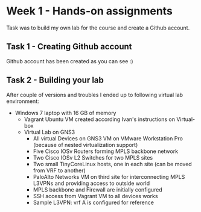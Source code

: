 # Week 1 - Hands-on assignments
Task was to build my own lab for the course and create a Github account.

## Task 1 - Creating Github account
Github account has been created as you can see :)

## Task 2 - Building your lab
After couple of versions and troubles I ended up to following virtual lab environment:

* Windows 7 laptop with 16 GB of memory
  * Vagrant Ubuntu VM created according Ivan's instructions on Virtual-box
  * Virtual Lab on GNS3
    * All virtual Devices on GNS3 VM on VMware Workstation Pro (because of nested virtualization support)
    * Five Cisco IOSv Routers forming MPLS backbone network
    * Two Cisco IOSv L2 Switches for two MPLS sites
    * Two small TinyCoreLinux hosts, one in each site (can be moved from VRF to another)
    * PaloAlto Networks VM on third site for interconnecting MPLS L3VPNs and providing access to outside world
    * MPLS backbone and Firewall are initially configured
    * SSH access from Vagrant VM to all devices works
    * Sample L3VPN: vrf A is configured for reference
